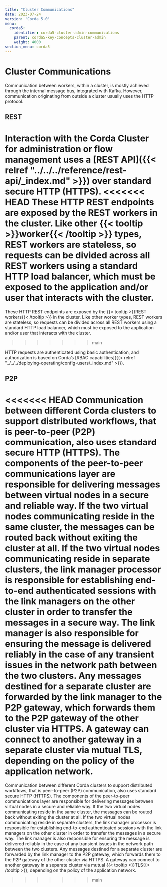 ```yaml
---
title: "Cluster Communications"
date: 2023-07-24
version: 'Corda 5.0'
menu:
  corda5:
    identifier: corda5-cluster-admin-communications
    parent: corda5-key-concepts-cluster-admin
    weight: 4000
section_menu: corda5
---
```


# Cluster Communications

Communication between workers, within a cluster, is mostly achieved through the internal message bus, integrated with Kafka. However, communication originating from outside a cluster usually uses the HTTP protocol.

## REST

Interaction with the Corda Cluster for administration or flow management uses a [REST API]({{< relref "../../../reference/rest-api/_index.md" >}}) over standard secure HTTP (HTTPS).
<<<<<<< HEAD
These HTTP REST endpoints are exposed by the REST workers in the cluster.
Like other {{< tooltip >}}worker{{< /tooltip >}} types, REST workers are stateless, so requests can be divided across all REST workers using a standard HTTP load balancer, which must be exposed to the application and/or user that interacts with the cluster.
=======
These HTTP REST endpoints are exposed by the {{< tooltip >}}REST workers{{< /tooltip >}} in the cluster. 
Like other worker types, REST workers are stateless, so requests can be divided across all REST workers using a standard HTTP load balancer, which must be exposed to the application and/or user that interacts with the cluster.
>>>>>>> main

HTTP requests are authenticated using basic authentication, and authorization is based on Corda’s [RBAC capabilities]({{< relref "../../../deploying-operating/config-users/_index.md" >}}).

## P2P

<<<<<<< HEAD
Communication between different Corda clusters to support distributed workflows, that is peer-to-peer (P2P) communication, also uses standard secure HTTP (HTTPS).
The components of the peer-to-peer communications layer are responsible for delivering messages between virtual nodes in a secure and reliable way.
If the two virtual nodes communicating reside in the same cluster, the messages can be routed back without exiting the cluster at all.
If the two virtual nodes communicating reside in separate clusters, the link manager processor is responsible for establishing end-to-end authenticated sessions with the link managers on the other cluster in order to transfer the messages in a secure way.
The link manager is also responsible for ensuring the message is delivered reliably in the case of any transient issues in the network path between the two clusters.
Any messages destined for a separate cluster are forwarded by the link manager to the P2P gateway, which forwards them to the P2P gateway of the other cluster via HTTPS.
A gateway can connect to another gateway in a separate cluster via mutual TLS, depending on the policy of the application network.
=======
Communication between different Corda clusters to support distributed workflows, that is peer-to-peer (P2P) communication, also uses standard secure HTTP (HTTPS). 
The components of the peer-to-peer communications layer are responsible for delivering messages between virtual nodes in a secure and reliable way. 
If the two virtual nodes communicating reside in the same cluster, the messages can be routed back without exiting the cluster at all. 
If the two virtual nodes communicating reside in separate clusters, the link manager processor is responsible for establishing end-to-end authenticated sessions with the link managers on the other cluster in order to transfer the messages in a secure way. 
The link manager is also responsible for ensuring the message is delivered reliably in the case of any transient issues in the network path between the two clusters. 
Any messages destined for a separate cluster are forwarded by the link manager to the P2P gateway, which forwards them to the P2P gateway of the other cluster via HTTPS. 
A gateway can connect to another gateway in a separate cluster via mutual {{< tooltip >}}TLS{{< /tooltip >}}, depending on the policy of the application network. 
>>>>>>> main

